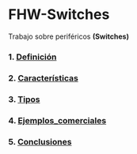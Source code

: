 # FHW-Switches

Trabajo sobre periféricos **(Switches)**


### 1. [Definición](Definición.md)
### 2. [Características](Caracteristicas.md)
### 3. [Tipos](Tipos.md)
### 4. [Ejemplos_comerciales](Ejemplos_comerciales.md)
### 5. [Conclusiones](conclusiones.md)
